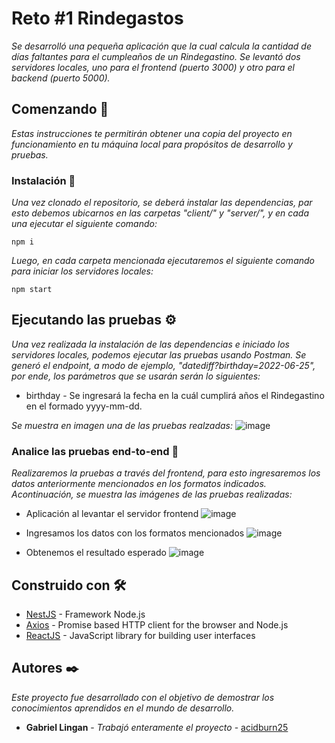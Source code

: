 # Reto #1 Rindegastos

_Se desarrolló una pequeña aplicación que la cual calcula la cantidad de días faltantes para el cumpleaños de un Rindegastino. Se levantó dos servidores locales, uno para el frontend (puerto 3000) y otro para el backend (puerto 5000)._

## Comenzando 🚀

_Estas instrucciones te permitirán obtener una copia del proyecto en funcionamiento en tu máquina local para propósitos de desarrollo y pruebas._

### Instalación 🔧

_Una vez clonado el repositorio, se deberá instalar las dependencias, par esto debemos ubicarnos en las carpetas "client/" y "server/", y en cada una ejecutar el siguiente comando:_
```
npm i
```

_Luego, en cada carpeta mencionada ejecutaremos el siguiente comando para iniciar los servidores locales:_
```
npm start
```

## Ejecutando las pruebas ⚙️

_Una vez realizada la instalación de las dependencias e iniciado los servidores locales, podemos ejecutar las pruebas usando Postman._
_Se generó el endpoint, a modo de ejemplo, "datediff?birthday=2022-06-25", por ende, los parámetros que se usarán serán lo siguientes:_

* birthday - Se ingresará la fecha en la cuál cumplirá años el Rindegastino en el formado yyyy-mm-dd.

_Se muestra en imagen una de las pruebas realzadas:_
![image](https://user-images.githubusercontent.com/92905019/150651732-9c4347c6-7f18-4a78-afba-18e816b698a0.png)

### Analice las pruebas end-to-end 🔩

_Realizaremos la pruebas a través del frontend, para esto ingresaremos los datos anteriormente mencionados en los formatos indicados. Acontinuación, se muestra las imágenes de las pruebas realizadas:_

* Aplicación al levantar el servidor frontend
![image](https://user-images.githubusercontent.com/92905019/150651749-19a8ba75-97cb-4bc5-ae86-a5f3fc2bcf5f.png)

* Ingresamos los datos con los formatos mencionados
![image](https://user-images.githubusercontent.com/92905019/150651835-4f88b3f6-067e-4662-b9a4-cf6907f51127.png)

* Obtenemos el resultado esperado
![image](https://user-images.githubusercontent.com/92905019/150651841-c6c7ab56-9618-4629-a24d-144ee1756469.png)

## Construido con 🛠️
* [NestJS](https://docs.nestjs.com) - Framework Node.js
* [Axios](https://www.npmjs.com/package/axios) - Promise based HTTP client for the browser and Node.js
* [ReactJS](https://es.reactjs.org/) - JavaScript library for building user interfaces

## Autores ✒️

_Este proyecto fue desarrollado con el objetivo de demostrar los conocimientos aprendidos en el mundo de desarrollo._

* **Gabriel Lingan** - *Trabajó enteramente el proyecto* - [acidburn25](https://github.com/acidburn25)
